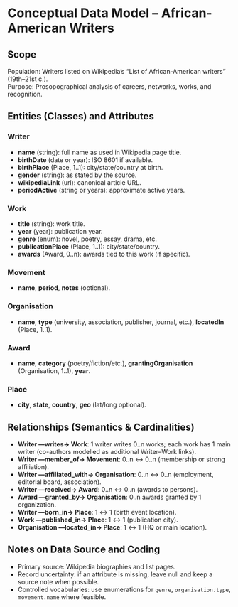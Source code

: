 # Conceptual Data Model – African-American Writers

## Scope

Population: Writers listed on Wikipedia’s “List of African-American writers” (19th–21st c.).  
Purpose: Prosopographical analysis of careers, networks, works, and recognition.

## Entities (Classes) and Attributes

### Writer

- **name** (string): full name as used in Wikipedia page title.
- **birthDate** (date or year): ISO 8601 if available.
- **birthPlace** (Place, 1..1): city/state/country at birth.
- **gender** (string): as stated by the source.
- **wikipediaLink** (url): canonical article URL.
- **periodActive** (string or years): approximate active years.

### Work

- **title** (string): work title.
- **year** (year): publication year.
- **genre** (enum): novel, poetry, essay, drama, etc.
- **publicationPlace** (Place, 1..1): city/state/country.
- **awards** (Award, 0..n): awards tied to this work (if specific).

### Movement

- **name**, **period**, **notes** (optional).

### Organisation

- **name**, **type** (university, association, publisher, journal, etc.), **locatedIn** (Place, 1..1).

### Award

- **name**, **category** (poetry/fiction/etc.), **grantingOrganisation** (Organisation, 1..1), **year**.

### Place

- **city**, **state**, **country**, **geo** (lat/long optional).

## Relationships (Semantics & Cardinalities)

- **Writer —writes→ Work**: 1 writer writes 0..n works; each work has 1 main writer (co-authors modelled as additional Writer–Work links).
- **Writer —member_of→ Movement**: 0..n ↔ 0..n (membership or strong affiliation).
- **Writer —affiliated_with→ Organisation**: 0..n ↔ 0..n (employment, editorial board, association).
- **Writer —received→ Award**: 0..n ↔ 0..n (awards to persons).
- **Award —granted_by→ Organisation**: 0..n awards granted by 1 organization.
- **Writer —born_in→ Place**: 1 ↔ 1 (birth event location).
- **Work —published_in→ Place**: 1 ↔ 1 (publication city).
- **Organisation —located_in→ Place**: 1 ↔ 1 (HQ or main location).

## Notes on Data Source and Coding

- Primary source: Wikipedia biographies and list pages.
- Record uncertainty: if an attribute is missing, leave null and keep a source note when possible.
- Controlled vocabularies: use enumerations for `genre`, `organisation.type`, `movement.name` where feasible.
